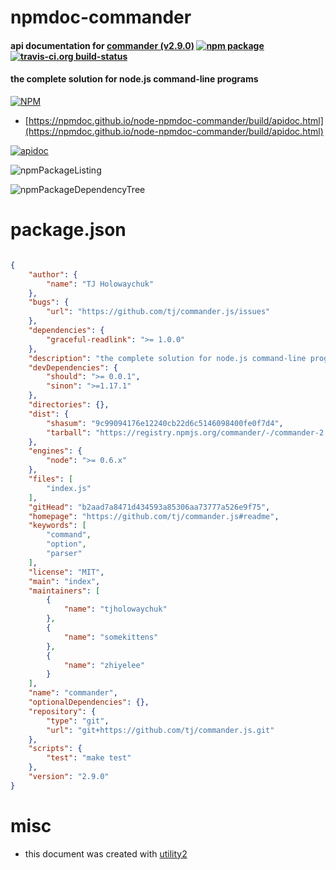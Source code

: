 # npmdoc-commander

#### api documentation for  [commander (v2.9.0)](https://github.com/tj/commander.js#readme)  [![npm package](https://img.shields.io/npm/v/npmdoc-commander.svg?style=flat-square)](https://www.npmjs.org/package/npmdoc-commander) [![travis-ci.org build-status](https://api.travis-ci.org/npmdoc/node-npmdoc-commander.svg)](https://travis-ci.org/npmdoc/node-npmdoc-commander)

#### the complete solution for node.js command-line programs

[![NPM](https://nodei.co/npm/commander.png?downloads=true&downloadRank=true&stars=true)](https://www.npmjs.com/package/commander)

- [https://npmdoc.github.io/node-npmdoc-commander/build/apidoc.html](https://npmdoc.github.io/node-npmdoc-commander/build/apidoc.html)

[![apidoc](https://npmdoc.github.io/node-npmdoc-commander/build/screenCapture.buildCi.browser.%252Ftmp%252Fbuild%252Fapidoc.html.png)](https://npmdoc.github.io/node-npmdoc-commander/build/apidoc.html)

![npmPackageListing](https://npmdoc.github.io/node-npmdoc-commander/build/screenCapture.npmPackageListing.svg)

![npmPackageDependencyTree](https://npmdoc.github.io/node-npmdoc-commander/build/screenCapture.npmPackageDependencyTree.svg)



# package.json

```json

{
    "author": {
        "name": "TJ Holowaychuk"
    },
    "bugs": {
        "url": "https://github.com/tj/commander.js/issues"
    },
    "dependencies": {
        "graceful-readlink": ">= 1.0.0"
    },
    "description": "the complete solution for node.js command-line programs",
    "devDependencies": {
        "should": ">= 0.0.1",
        "sinon": ">=1.17.1"
    },
    "directories": {},
    "dist": {
        "shasum": "9c99094176e12240cb22d6c5146098400fe0f7d4",
        "tarball": "https://registry.npmjs.org/commander/-/commander-2.9.0.tgz"
    },
    "engines": {
        "node": ">= 0.6.x"
    },
    "files": [
        "index.js"
    ],
    "gitHead": "b2aad7a8471d434593a85306aa73777a526e9f75",
    "homepage": "https://github.com/tj/commander.js#readme",
    "keywords": [
        "command",
        "option",
        "parser"
    ],
    "license": "MIT",
    "main": "index",
    "maintainers": [
        {
            "name": "tjholowaychuk"
        },
        {
            "name": "somekittens"
        },
        {
            "name": "zhiyelee"
        }
    ],
    "name": "commander",
    "optionalDependencies": {},
    "repository": {
        "type": "git",
        "url": "git+https://github.com/tj/commander.js.git"
    },
    "scripts": {
        "test": "make test"
    },
    "version": "2.9.0"
}
```



# misc
- this document was created with [utility2](https://github.com/kaizhu256/node-utility2)
